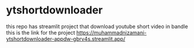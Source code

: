 # ytshortdownloader
this repo has streamlit project that download youtube short video in bandle
this is the link for the project
https://muhammadnizamani-ytshortdownloader-appdw-gbrv4s.streamlit.app/
